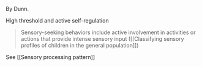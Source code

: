 By Dunn.

High threshold and active self-regulation

>Sensory-seeking behaviors include active involvement in activities or actions that provide
intense sensory input ([[Classifying sensory profiles of children in the general population]])

See [[Sensory processing pattern]]